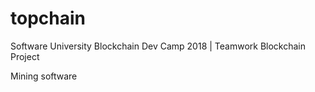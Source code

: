 # topchain
Software University Blockchain Dev Camp 2018 | Teamwork Blockchain Project

Mining software
